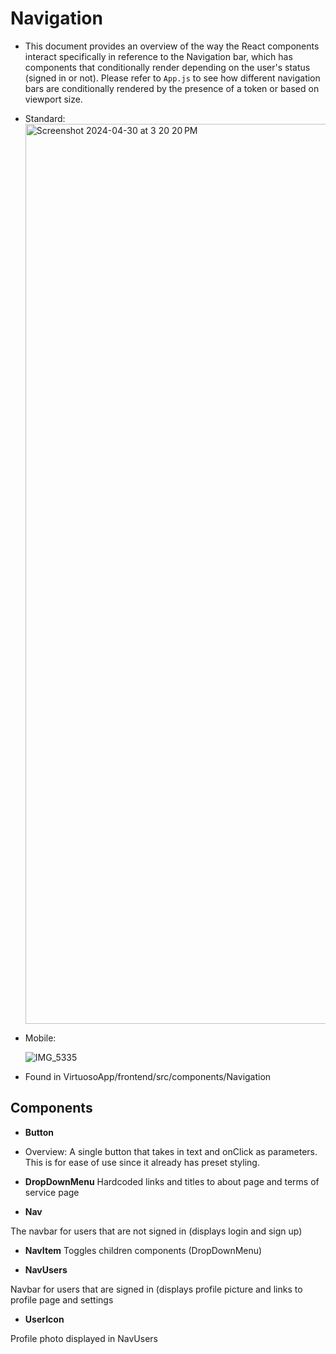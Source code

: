 # Navigation

* This document provides an overview of the way the React components interact specifically in reference to the Navigation bar, which has components
that conditionally render depending on the user's status (signed in or not). Please refer to `App.js` to see how different navigation bars are conditionally rendered by the presence of a token or based on viewport size.

* Standard: <br>
  <img width="1440" alt="Screenshot 2024-04-30 at 3 20 20 PM" src="https://github.com/amoahy15/GenTech/assets/75340434/2f2e8e99-d5f5-46c7-9015-137024b140c3">

* Mobile: <br>
  
  ![IMG_5335](https://github.com/amoahy15/GenTech/assets/75340434/473bf507-b8af-4216-b361-d8319ce7de3a)



* Found in VirtuosoApp/frontend/src/components/Navigation

## Components

- **Button** 
 * Overview: A single button that takes in text and onClick as parameters. This is for ease of use since it already has preset styling.

- **DropDownMenu**
Hardcoded links and titles to about page and terms of service page

- **Nav**

The navbar for users that are not signed in (displays login and sign up) 

- **NavItem**
Toggles children components (DropDownMenu) 

- **NavUsers**

Navbar for users that are signed in (displays profile picture and links to profile page and settings

- **UserIcon** 

Profile photo displayed in NavUsers
